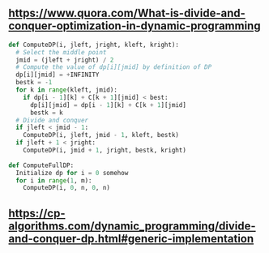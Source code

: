 
## https://www.quora.com/What-is-divide-and-conquer-optimization-in-dynamic-programming
``` python
def ComputeDP(i, jleft, jright, kleft, kright): 
  # Select the middle point 
  jmid = (jleft + jright) / 2 
  # Compute the value of dp[i][jmid] by definition of DP 
  dp[i][jmid] = +INFINITY 
  bestk = -1 
  for k in range(kleft, jmid): 
    if dp[i - 1][k] + C[k + 1][jmid] < best: 
      dp[i][jmid] = dp[i - 1][k] + C[k + 1][jmid] 
      bestk = k 
  # Divide and conquer 
  if jleft < jmid - 1: 
    ComputeDP(i, jleft, jmid - 1, kleft, bestk) 
  if jleft + 1 < jright: 
    ComputeDP(i, jmid + 1, jright, bestk, kright) 
 
def ComputeFullDP: 
  Initialize dp for i = 0 somehow 
  for i in range(1, m): 
    ComputeDP(i, 0, n, 0, n) 
```

## https://cp-algorithms.com/dynamic_programming/divide-and-conquer-dp.html#generic-implementation